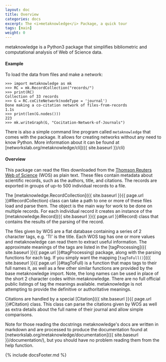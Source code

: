 ```yaml
---
layout: doc
title: Overview
categories: docs
excerpt: The <i>metaknowledge</i> Package, a quick tour
tags: [main]
weight: 0
---
```

<a name="Overview"></a>
metaknowledge is a Python3 package that simplifies bibliometric and computational analysis of Web of Science data.

#### Example

To load the data from files and make a network:

    >>> import metaknowledge as mk
    >>> RC = mk.RecordCollection("records/")
    >>> print(RC)
    Collection of 33 records
    >>> G = RC.coCiteNetwork(nodeType = 'journal')
    Done making a co-citation network of files-from-records                 1.1s
    >>> print(len(G.nodes()))
    223
    >>> mk.writeGraph(G, "Cocitation-Network-of-Journals")

There is also a simple command line program called `metaknowledge` that comes with the package. It allows for creating networks without any need to know Python. More information about it can be found at [networkslab.org/metaknowledge/cli]({{ site.baseurl }}/cli)

#### Overview

This package can read the files downloaded from the [Thomson Reuters Web of Science](https://webofknowledge.com) (WOS) as plain text. These files contain metadata about scientific records, such as the authors, title, and citations. The records are exported in groups of up-to 500 individual records to a file.

The [metaknowledge.RecordCollection]({{ site.baseurl }}{{ page.url }}#RecordCollection) class can take a path to one or more of these files load and parse them. The object is the main way for work to be done on multiple records. For each individual record it creates an instance of the [metaknowledge.Record]({{ site.baseurl }}{{ page.url }}#Record) class that contains the results of the parsing of the record.

The files given by WOS are a flat database containing a series of 2 character tags, e.g. 'TI' is the title. Each WOS tag has one or more values and metaknowledge can read them to extract useful information. The approximate meanings of the tags are listed in the [tagProcessing]({{ site.baseurl }}{{ page.url }}#tagProcessing) package, along with the parsing functions for each tag. If you simply want the mapping [`tagToFull()`]({{ site.baseurl }}{{ page.url }}#tagToFull) is a function that maps tags to their full names it, as well as a few other similar functions are provided by the base metaknowledge import. Note, the long names can be used in place of the short 2 character codes within metaknowledge. There are no full official public listings of tag the meanings available. metaknowledge is not attempting to provide the definitive or authoritative meanings.

Citations are handled by a special [Citation]({{ site.baseurl }}{{ page.url }}#Citation) class. This class can parse the citations given by WOS as well as extra details about the full name of their journal and allow simple comparisons.

Note for those reading the docstrings metaknowledge's docs are written in markdown and are processed to produce the documentation found at [networkslab.org/metaknowledge/documentation]({{ site.baseurl }}/documentation/), but you should have no problem reading them from the help function.





{% include docsFooter.md %}